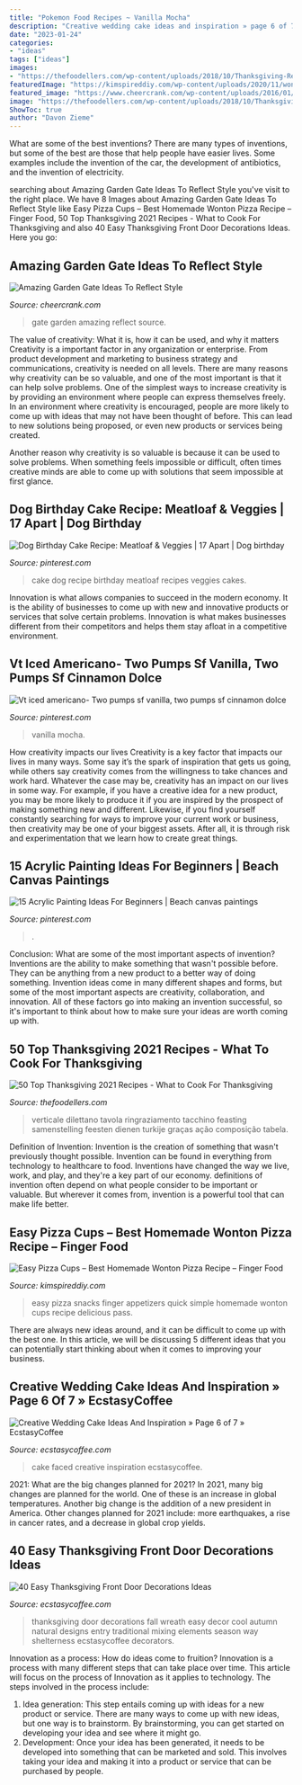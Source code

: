 ```yaml
---
title: "Pokemon Food Recipes ~ Vanilla Mocha"
description: "Creative wedding cake ideas and inspiration » page 6 of 7 » ecstasycoffee"
date: "2023-01-24"
categories:
- "ideas"
tags: ["ideas"]
images:
- "https://thefoodellers.com/wp-content/uploads/2018/10/Thanksgiving-Recipes.jpeg"
featuredImage: "https://kimspireddiy.com/wp-content/uploads/2020/11/wonton-pizza-cups-1-1.jpg"
featured_image: "https://www.cheercrank.com/wp-content/uploads/2016/01/12-garden-gate.jpg"
image: "https://thefoodellers.com/wp-content/uploads/2018/10/Thanksgiving-Recipes.jpeg"
ShowToc: true
author: "Davon Zieme"
---
```



What are some of the best inventions?
There are many types of inventions, but some of the best are those that help people have easier lives. Some examples include the invention of the car, the development of antibiotics, and the invention of electricity.

	

		
searching about Amazing Garden Gate Ideas To Reflect Style you've visit to the right place. We have 8 Images about Amazing Garden Gate Ideas To Reflect Style like Easy Pizza Cups – Best Homemade Wonton Pizza Recipe – Finger Food, 50 Top Thanksgiving 2021 Recipes - What to Cook For Thanksgiving and also 40 Easy Thanksgiving Front Door Decorations Ideas. Here you go:
		
    
## Amazing Garden Gate Ideas To Reflect Style

<img loading=lazy src="https://www.cheercrank.com/wp-content/uploads/2016/01/12-garden-gate.jpg" onerror="this.onerror=null;this.src='https://tse1.mm.bing.net/th?id=OIP.AG_0O0LrdWNJgoRsc9D1tgHaML&amp;pid=15.1';" alt="Amazing Garden Gate Ideas To Reflect Style">

_Source: cheercrank.com_

>gate garden amazing reflect source. 

	

The value of creativity: What it is, how it can be used, and why it matters
Creativity is a important factor in any organization or enterprise. From product development and marketing to business strategy and communications, creativity is needed on all levels. There are many reasons why creativity can be so valuable, and one of the most important is that it can help solve problems.
One of the simplest ways to increase creativity is by providing an environment where people can express themselves freely. In an environment where creativity is encouraged, people are more likely to come up with ideas that may not have been thought of before. This can lead to new solutions being proposed, or even new products or services being created.

Another reason why creativity is so valuable is because it can be used to solve problems. When something feels impossible or difficult, often times creative minds are able to come up with solutions that seem impossible at first glance.

    
## Dog Birthday Cake Recipe: Meatloaf &amp; Veggies | 17 Apart | Dog Birthday

<img loading=lazy src="https://i.pinimg.com/736x/c8/ed/62/c8ed627245f7b3aa9488b37a28cf935b.jpg" onerror="this.onerror=null;this.src='https://tse2.mm.bing.net/th?id=OIP.F91eB9BDOAZZbrJMquYYMQHaJ_&amp;pid=15.1';" alt="Dog Birthday Cake Recipe: Meatloaf &amp; Veggies | 17 Apart | Dog birthday">

_Source: pinterest.com_

>cake dog recipe birthday meatloaf recipes veggies cakes. 

	

Innovation is what allows companies to succeed in the modern economy. It is the ability of businesses to come up with new and innovative products or services that solve certain problems. Innovation is what makes businesses different from their competitors and helps them stay afloat in a competitive environment.

    
## Vt Iced Americano- Two Pumps Sf Vanilla, Two Pumps Sf Cinnamon Dolce

<img loading=lazy src="https://i.pinimg.com/736x/af/ed/07/afed07f431960a5b813613fe28f38281.jpg" onerror="this.onerror=null;this.src='https://tse1.mm.bing.net/th?id=OIP._PUd_PCWy9qrOn_Ygh80qQHaJ3&amp;pid=15.1';" alt="Vt iced americano- Two pumps sf vanilla, two pumps sf cinnamon dolce">

_Source: pinterest.com_

>vanilla mocha. 

	

How creativity impacts our lives
Creativity is a key factor that impacts our lives in many ways. Some say it’s the spark of inspiration that gets us going, while others say creativity comes from the willingness to take chances and work hard. Whatever the case may be, creativity has an impact on our lives in some way. 
For example, if you have a creative idea for a new product, you may be more likely to produce it if you are inspired by the prospect of making something new and different. Likewise, if you find yourself constantly searching for ways to improve your current work or business, then creativity may be one of your biggest assets. After all, it is through risk and experimentation that we learn how to create great things.

    
## 15 Acrylic Painting Ideas For Beginners | Beach Canvas Paintings

<img loading=lazy src="https://i.pinimg.com/736x/b6/6f/b4/b66fb4629bfff2d6277b7493fdb88c15.jpg" onerror="this.onerror=null;this.src='https://tse3.mm.bing.net/th?id=OIP.Tm-hyIwgnlVGSjVblqsjLQHaJ4&amp;pid=15.1';" alt="15 Acrylic Painting Ideas For Beginners | Beach canvas paintings">

_Source: pinterest.com_

>. 

	

Conclusion: What are some of the most important aspects of invention?
Inventions are the ability to make something that wasn't possible before. They can be anything from a new product to a better way of doing something. Invention ideas come in many different shapes and forms, but some of the most important aspects are creativity, collaboration, and innovation. All of these factors go into making an invention successful, so it's important to think about how to make sure your ideas are worth coming up with.

    
## 50 Top Thanksgiving 2021 Recipes - What To Cook For Thanksgiving

<img loading=lazy src="https://thefoodellers.com/wp-content/uploads/2018/10/Thanksgiving-Recipes.jpeg" onerror="this.onerror=null;this.src='https://tse2.mm.bing.net/th?id=OIP.iHYBpjJ0zn4oU4gwHZl70wHaMk&amp;pid=15.1';" alt="50 Top Thanksgiving 2021 Recipes - What to Cook For Thanksgiving">

_Source: thefoodellers.com_

>verticale dilettano tavola ringraziamento tacchino feasting samenstelling feesten dienen turkije graças ação composição tabela. 

	

Definition of Invention:
Invention is the creation of something that wasn't previously thought possible. Invention can be found in everything from technology to healthcare to food. Inventions have changed the way we live, work, and play, and they're a key part of our economy. definitions of invention often depend on what people consider to be important or valuable. But wherever it comes from, invention is a powerful tool that can make life better.

    
## Easy Pizza Cups – Best Homemade Wonton Pizza Recipe – Finger Food

<img loading=lazy src="https://kimspireddiy.com/wp-content/uploads/2020/11/wonton-pizza-cups-1-1.jpg" onerror="this.onerror=null;this.src='https://tse4.mm.bing.net/th?id=OIP.oEmORceR1hnaIvZUZAsciAHaLH&amp;pid=15.1';" alt="Easy Pizza Cups – Best Homemade Wonton Pizza Recipe – Finger Food">

_Source: kimspireddiy.com_

>easy pizza snacks finger appetizers quick simple homemade wonton cups recipe delicious pass. 

	

There are always new ideas around, and it can be difficult to come up with the best one. In this article, we will be discussing 5 different ideas that you can potentially start thinking about when it comes to improving your business.

    
## Creative Wedding Cake Ideas And Inspiration » Page 6 Of 7 » EcstasyCoffee

<img loading=lazy src="https://i1.wp.com/www.ecstasycoffee.com/wp-content/uploads/2016/11/Two-Faced-Cake-wedding-cake.jpg?resize=645%2C1108&amp;ssl=1" onerror="this.onerror=null;this.src='https://tse1.mm.bing.net/th?id=OIP.YIWiIpY32_pu_nDvrvuwrgHaMu&amp;pid=15.1';" alt="Creative Wedding Cake Ideas And Inspiration » Page 6 of 7 » EcstasyCoffee">

_Source: ecstasycoffee.com_

>cake faced creative inspiration ecstasycoffee. 

	

2021: What are the big changes planned for 2021?
In 2021, many big changes are planned for the world. One of these is an increase in global temperatures. Another big change is the addition of a new president in America. Other changes planned for 2021 include: more earthquakes, a rise in cancer rates, and a decrease in global crop yields.

    
## 40 Easy Thanksgiving Front Door Decorations Ideas

<img loading=lazy src="https://i0.wp.com/www.ecstasycoffee.com/wp-content/uploads/2016/10/Thanksgiving-Front-Door-Decorations-Ideas-3.jpg?resize=658%2C990" onerror="this.onerror=null;this.src='https://tse3.mm.bing.net/th?id=OIP.cDUlo7ADIpu0MG1sqyITawHaLJ&amp;pid=15.1';" alt="40 Easy Thanksgiving Front Door Decorations Ideas">

_Source: ecstasycoffee.com_

>thanksgiving door decorations fall wreath easy decor cool autumn natural designs entry traditional mixing elements season way shelterness ecstasycoffee decorators. 

	

Innovation as a process: How do ideas come to fruition?
Innovation is a process with many different steps that can take place over time. This article will focus on the process of Innovation as it applies to technology. The steps involved in the process include: 
1. Idea generation: This step entails coming up with ideas for a new product or service. There are many ways to come up with new ideas, but one way is to brainstorm. By brainstorming, you can get started on developing your idea and see where it might go. 
2. Development: Once your idea has been generated, it needs to be developed into something that can be marketed and sold. This involves taking your idea and making it into a product or service that can be purchased by people. 

